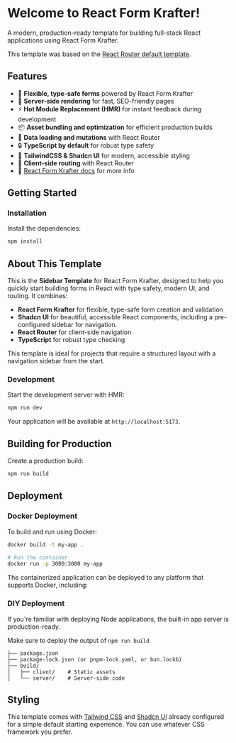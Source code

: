 # Welcome to React Form Krafter!

A modern, production-ready template for building full-stack React applications using React Form Krafter.

This template was based on the [React Router default template](https://github.com/remix-run/react-router-templates/tree/main/default).

## Features

- 📝 **Flexible, type-safe forms** powered by React Form Krafter
- 🚀 **Server-side rendering** for fast, SEO-friendly pages
- ⚡️ **Hot Module Replacement (HMR)** for instant feedback during development
- 📦 **Asset bundling and optimization** for efficient production builds
- 🔄 **Data loading and mutations** with React Router
- 🔒 **TypeScript by default** for robust type safety
- 🎉 **TailwindCSS & Shadcn UI** for modern, accessible styling
- 🧭 **Client-side routing** with React Router
- 📖 [React Form Krafter docs](https://react-form-krafter.vercel.app/) for more info

## Getting Started

### Installation

Install the dependencies:

```bash
npm install
```

## About This Template

This is the **Sidebar Template** for React Form Krafter, designed to help you quickly start building forms in React with type safety, modern UI, and routing. It combines:

- **React Form Krafter** for flexible, type-safe form creation and validation
- **Shadcn UI** for beautiful, accessible React components, including a pre-configured sidebar for navigation.
- **React Router** for client-side navigation
- **TypeScript** for robust type checking

This template is ideal for projects that require a structured layout with a navigation sidebar from the start.

### Development

Start the development server with HMR:

```bash
npm run dev
```

Your application will be available at `http://localhost:5173`.

## Building for Production

Create a production build:

```bash
npm run build
```

## Deployment

### Docker Deployment

To build and run using Docker:

```bash
docker build -t my-app .

# Run the container
docker run -p 3000:3000 my-app
```

The containerized application can be deployed to any platform that supports Docker, including:

### DIY Deployment

If you're familiar with deploying Node applications, the built-in app server is production-ready.

Make sure to deploy the output of `npm run build`

```
├── package.json
├── package-lock.json (or pnpm-lock.yaml, or bun.lockb)
├── build/
│   ├── client/    # Static assets
│   └── server/    # Server-side code
```

## Styling

This template comes with [Tailwind CSS](https://tailwindcss.com/) and [Shadcn UI](https://ui.shadcn.com/) already configured for a simple default starting experience. You can use whatever CSS framework you prefer.
